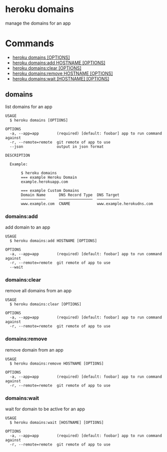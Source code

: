 heroku domains
==============

manage the domains for an app
# Commands

* [heroku domains [OPTIONS]](#domains)
* [heroku domains:add HOSTNAME [OPTIONS]](#domainsadd)
* [heroku domains:clear [OPTIONS]](#domainsclear)
* [heroku domains:remove HOSTNAME [OPTIONS]](#domainsremove)
* [heroku domains:wait [HOSTNAME] [OPTIONS]](#domainswait)
## domains

list domains for an app

```
USAGE
  $ heroku domains [OPTIONS]

OPTIONS
  -a, --app=app        (required) [default: foobar] app to run command against
  -r, --remote=remote  git remote of app to use
  --json               output in json format

DESCRIPTION

  Example:

       $ heroku domains
       === example Heroku Domain
       example.herokuapp.com
    
       === example Custom Domains
       Domain Name      DNS Record Type  DNS Target
       ───────────      ───────────────  ──────────
       www.example.com  CNAME            www.example.herokudns.com
```

### domains:add

add domain to an app

```
USAGE
  $ heroku domains:add HOSTNAME [OPTIONS]

OPTIONS
  -a, --app=app        (required) [default: foobar] app to run command against
  -r, --remote=remote  git remote of app to use
  --wait
```

### domains:clear

remove all domains from an app

```
USAGE
  $ heroku domains:clear [OPTIONS]

OPTIONS
  -a, --app=app        (required) [default: foobar] app to run command against
  -r, --remote=remote  git remote of app to use
```

### domains:remove

remove domain from an app

```
USAGE
  $ heroku domains:remove HOSTNAME [OPTIONS]

OPTIONS
  -a, --app=app        (required) [default: foobar] app to run command against
  -r, --remote=remote  git remote of app to use
```

### domains:wait

wait for domain to be active for an app

```
USAGE
  $ heroku domains:wait [HOSTNAME] [OPTIONS]

OPTIONS
  -a, --app=app        (required) [default: foobar] app to run command against
  -r, --remote=remote  git remote of app to use
```
